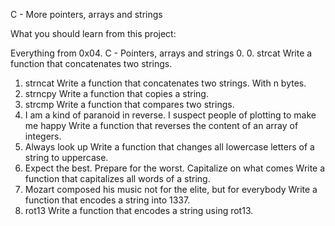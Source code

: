 C - More pointers, arrays and strings

What you should learn from this project:

Everything from 0x04. C - Pointers, arrays and strings 0. 
0. strcat Write a function that concatenates two strings.
1. strncat Write a function that concatenates two strings. With n bytes.
2. strncpy Write a function that copies a string.
3. strcmp Write a function that compares two strings.
4. I am a kind of paranoid in reverse. I suspect people of plotting to make me happy Write a function that reverses the content of an array of integers.
5. Always look up Write a function that changes all lowercase letters of a string to uppercase.
6. Expect the best. Prepare for the worst. Capitalize on what comes Write a function that capitalizes all words of a string.
7. Mozart composed his music not for the elite, but for everybody Write a function that encodes a string into 1337.
8. rot13 Write a function that encodes a string using rot13.
